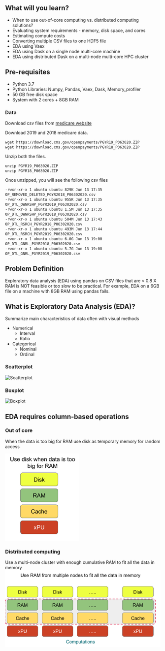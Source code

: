 ## What will you learn?

- When to use out-of-core computing vs. distributed computing solutions?
- Evaluating system requirements - memory, disk space, and cores
- Estimating compute costs
- Converting multiple CSV files to one HDF5 file
- EDA using Vaex
- EDA using Dask on a single node multi-core machine
- EDA using distributed Dask on a multi-node multi-core HPC cluster

## Pre-requisites


- Python 3.7
- Python Libraries: Numpy, Pandas, Vaex, Dask, Memory_profiler
- 50 GB free disk space 
- System with 2 cores + 8GB RAM

### Data

Download csv files from [medicare website](https://www.cms.gov/OpenPayments/Explore-the-Data/Dataset-Downloads)


Download 2019 and 2018 medicare data. 
```
wget https://download.cms.gov/openpayments/PGYR19_P063020.ZIP
wget https://download.cms.gov/openpayments/PGYR18_P063020.ZIP
```

Unzip both the files.
```
unzip PGYR19_P063020.ZIP
unzip PGYR18_P063020.ZIP
```

Once unzipped, you will see the following csv files
```
-rwxr-xr-x 1 ubuntu ubuntu 829K Jun 13 17:35 OP_REMOVED_DELETED_PGYR2018_P06302020.csv
-rwxr-xr-x 1 ubuntu ubuntu 955K Jun 13 17:35 OP_DTL_OWNRSHP_PGYR2019_P06302020.csv
-rwxr-xr-x 1 ubuntu ubuntu 1.5M Jun 13 17:35 OP_DTL_OWNRSHP_PGYR2018_P06302020.csv
-rwxr-xr-x 1 ubuntu ubuntu 504M Jun 13 17:43 OP_DTL_RSRCH_PGYR2018_P06302020.csv
-rwxr-xr-x 1 ubuntu ubuntu 493M Jun 13 17:44 OP_DTL_RSRCH_PGYR2019_P06302020.csv
-rwxr-xr-x 1 ubuntu ubuntu 6.0G Jun 13 19:00 OP_DTL_GNRL_PGYR2018_P06302020.csv
-rwxr-xr-x 1 ubuntu ubuntu 5.7G Jun 13 19:08 OP_DTL_GNRL_PGYR2019_P06302020.csv
```

## Problem Definition
Exploratory data analysis (EDA) using pandas on CSV files that are > 0.8 X RAM is NOT feasible or too slow to be practical. For example, EDA on a 6GB file on a machine with 8GB RAM using pandas fails.

## What is Exploratory Data Analysis (EDA)?

Summarize main characteristics of data often with visual methods

- Numerical
   - Interval
   - Ratio
- Categorical
   - Nominal
   - Ordinal

### Scatterplot
![Scatterplot](https://seaborn.pydata.org/_static/scatterplot_matrix_thumb.png)

### Boxplot

![Boxplot](https://seaborn.pydata.org/_static/horizontal_boxplot_thumb.png)



## EDA requires column-based operations

### Out of core
When the data is too big for RAM use disk as temporary memory for random access 

![out_of_core](out_of_core.png)

### Distributed computing
Use a multi-node cluster with enough cumulative RAM to fit all the data in memory
![distributed_computing](distributed_computing.png)

